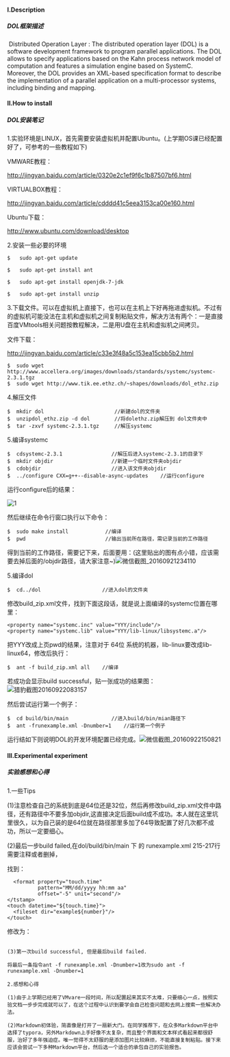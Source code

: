 #### I.Description

##### DOL框架描述

​	Distributed Operation Layer : The distributed operation layer (DOL) is a 	software development framework to program parallel applications. The DOL allows to specify applications based on the Kahn process network model of computation and features a simulation engine based on SystemC. Moreover, the DOL provides an XML-based specification format to describe the implementation of a parallel application on a multi-processor systems, including binding and mapping.

#### II.How to install

##### DOL安装笔记

1.实验环境是LINUX，首先需要安装虚拟机并配置Ubuntu。(上学期OS课已经配置好了，可参考的一些教程如下)

VMWARE教程：

http://jingyan.baidu.com/article/0320e2c1ef9f6c1b87507bf6.html

VIRTUALBOX教程：

http://jingyan.baidu.com/article/cdddd41c5eea3153ca00e160.html

Ubuntu下载：

http://www.ubuntu.com/download/desktop

2.安装一些必要的环境

```
$	sudo apt-get update

$	sudo apt-get install ant

$ 	sudo apt-get install openjdk-7-jdk

$	sudo apt-get install unzip
```

3.下载文件。可以在虚拟机上直接下，也可以在主机上下好再拖进虚拟机。不过有的虚拟机可能没法在主机和虚拟机之间复制粘贴文件，解决方法有两个：一是直接百度VMtools相关问题按教程解决，二是用U盘在主机和虚拟机之间拷贝。

文件下载：

http://jingyan.baidu.com/article/c33e3f48a5c153ea15cbb5b2.html

```
$  sudo wget http://www.accellera.org/images/downloads/standards/systemc/systemc-2.3.1.tgz
$  sudo wget http://www.tik.ee.ethz.ch/~shapes/downloads/dol_ethz.zip
```

4.解压文件

```
$  mkdir dol                       //新建dol的文件夹
$  unzipdol_ethz.zip -d dol        //将dolethz.zip解压到 dol文件夹中
$  tar -zxvf systemc-2.3.1.tgz     //解压systemc
```

5.编译systemc

```
$  cdsystemc-2.3.1                //解压后进入systemc-2.3.1的目录下
$  mkdir objdir                   //新建一个临时文件夹objdir
$  cdobjdir                       //进入该文件夹objdir
$  ../configure CXX=g++--disable-async-updates    //运行configure
```

运行configure后的结果：

![1](https://cloud.githubusercontent.com/assets/22443270/19917977/dbe97a20-a102-11e6-9714-bbd9ba359c07.png)

然后继续在命令行窗口执行以下命令：

```
$  sudo make install            //编译
$  pwd                          //输出当前所在路径，需记录当前的工作路径
```

得到当前的工作路径，需要记下来，后面要用：(这里贴出的图有点小错，应该需要去掉后面的/objdir路径，请大家注意~)![微信截图_20160921234110](https：//github.com/TTTSSS/ES2016_14353283/raw/master/微信截图_20160921234110.png)

5.编译dol

```
$  cd../dol                    //进入dol的文件夹
```

修改build_zip.xml文件，找到下面这段话，就是说上面编译的systemc位置在哪里：

```
<property name="systemc.inc" value="YYY/include"/>
<property name="systemc.lib" value="YYY/lib-linux/libsystemc.a"/>
```

把YYY改成上页pwd的结果，注意对于  64位 系统的机器，lib-linux要改成lib-linux64，修改后执行：

```
$  ant -f build_zip.xml all    //编译
```

若成功会显示build successful，贴一张成功的结果图：![猎豹截图20160922083157](https：//github.com/TTTSSS/ES2016_14353283/raw/master/猎豹截图20160922083157.png)

然后尝试运行第一个例子：

```
$  cd build/bin/main              //进入build/bin/mian路径下
$  ant -frunexample.xml -Dnumber=1    //运行第一个例子
```

运行结如下则说明DOL的开发环境配置已经完成。![微信截图_20160922150821](https：//github.com/TTTSSS/ES2016_14353283/raw/master/微信截图_20160922150821.png)

#### III.Experimental experiment

##### 实验感想和心得

1.一些Tips

(1)注意检查自己的系统到底是64位还是32位，然后再修改build_zip.xml文件中路径，还有路径中不要多加objdir,这直接决定后面build成不成功。本人就在这里坑里很久，以为自己装的是64位就在路径那里多加了64导致配置了好几次都不成功，所以一定要细心。

(2)最后一步build failed,在dol/build/bin/main 下 的 runexample.xml 215-217行需要注释或者删掉，

找到：
 <tstamp>

```
  <format property="touch.time"
          pattern="MM/dd/yyyy hh:mm aa"
          offset="-5" unit="second"/>
</tstamp>
<touch datetime="${touch.time}">
  <fileset dir="example${number}"/>
</touch>
```

修改为：
<!--     <tstamp>

```
  <format property="touch.time"
          pattern="MM/dd/yyyy hh:mm aa"
          offset="-5" unit="second"/>
</tstamp>
<touch datetime="${touch.time}">
  <fileset dir="example${number}"/>
</touch> -->
```

(3)第一次build successful, 但是最后build failed.

将最后一条指令ant -f runexample.xml -Dnumber=1改为sudo ant -f runexample.xml -Dnumber=1

2.感想和心得

(1)由于上学期已经用了VMvare一段时间，所以配置起来其实不太难，只要细心一点，按照实验文档一步步完成就可以了，在这个过程中认识到要学会自己检查问题和去网上搜索一些解决办法。

(2)Markdown初体验，简直像是打开了一扇新大门。在同学推荐下，在众多Markdown平台中选择了typora，另外Markdown上手好像不太复杂，而且整个界面和文本样式看起来都很舒服，治好了多年强迫症。唯一觉得不太舒服的是添加图片比较麻烦，不能直接复制粘贴。接下来应该会尝试一下多种Markdown平台，然后选一个适合的承包自己的实验报告。


